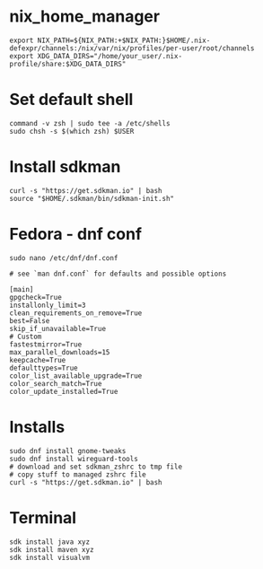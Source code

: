 # nix_home_manager

	export NIX_PATH=${NIX_PATH:+$NIX_PATH:}$HOME/.nix-defexpr/channels:/nix/var/nix/profiles/per-user/root/channels
	export XDG_DATA_DIRS="/home/your_user/.nix-profile/share:$XDG_DATA_DIRS"

# Set default shell

    command -v zsh | sudo tee -a /etc/shells
    sudo chsh -s $(which zsh) $USER

# Install sdkman

    curl -s "https://get.sdkman.io" | bash
    source "$HOME/.sdkman/bin/sdkman-init.sh"

# Fedora - dnf conf
    sudo nano /etc/dnf/dnf.conf

```text
# see `man dnf.conf` for defaults and possible options

[main]
gpgcheck=True
installonly_limit=3
clean_requirements_on_remove=True
best=False
skip_if_unavailable=True
# Custom
fastestmirror=True
max_parallel_downloads=15
keepcache=True
defaulttypes=True
color_list_available_upgrade=True
color_search_match=True
color_update_installed=True

```

# Installs

    sudo dnf install gnome-tweaks 
    sudo dnf install wireguard-tools
    # download and set sdkman_zshrc to tmp file
    # copy stuff to managed zshrc file 
    curl -s "https://get.sdkman.io" | bash

# Terminal
    sdk install java xyz
    sdk install maven xyz
    sdk install visualvm